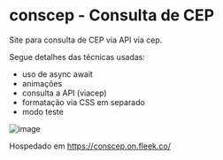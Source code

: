 # conscep - Consulta de CEP
Site para consulta de CEP via API via cep.

Segue detalhes das técnicas usadas:

- uso de async await
- animações
- consulta a API (viacep)
- formatação via CSS em separado
- modo teste

![image](https://github.com/LeandroSeg/conscep/assets/10273131/1e828730-5424-47e6-9ca9-c39156620e3c)

Hospedado em https://conscep.on.fleek.co/
